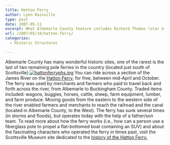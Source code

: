 ```yaml
---
title: Hatton Ferry
author: Lynn Rainville
type: post
date: 2007-05-11
excerpt: What Albemarle County feature includes Richard Thomas (star of the TV series "The Waltons") farm produce, and an entry in Wikipedia ?
url: /2007/05/10/hatton-ferry/
categories:
  - Historic Structures

---
```

Albemarle County has many wonderful historic sites, one of the rarest is the last of two remaining pole ferries in the country (located just south of Scottsville).<a href="http://www.locohistory.org/blog/?attachment_id=114" rel="attachment wp-att-114" title="hattonferryphs.jpg"><img src="http://www.locohistory.org/blog/wp-content/uploads/2007/05/hattonferryphs.jpg" alt="hattonferryphs.jpg" /></a> You can ride across a section of the James River on the <a href="http://www.hattonferry.org/" target="_blank">Hatton Ferry</a>, for free, between mid-April and October. The ferry was used by merchants and farmers who paid to travel back and forth across the river, from Albemarle to Buckingham County. Traded items included: wagons, buggies, horses, cattle, sheep, farm equipment, lumber, and farm produce. Moving goods from the eastern to the western side of the river enabled farmers and merchants to reach the railroad and the canal (located in Albemarle County, to the West). The ferry has sunk several times (in storms and floods), but operates today with the help of a father/son team. To read more about how the ferry works (i.e., how can a person use a fiberglass pole to propel a flat-bottomed boat containing an SUV) and about the fascinating characters who operated the ferry in times past, visit the Scottsville Museum site dedicated to the <a href="http://scottsvillemuseum.com/transportation/homeB69cdB16.html" target="_blank">history of the Hatton Ferry.</a>
